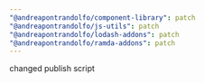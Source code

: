 ```yaml
---
"@andreapontrandolfo/component-library": patch
"@andreapontrandolfo/js-utils": patch
"@andreapontrandolfo/lodash-addons": patch
"@andreapontrandolfo/ramda-addons": patch
---
```


changed publish script
